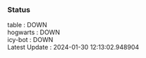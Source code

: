 ### Status


table : DOWN  
hogwarts : DOWN  
icy-bot : DOWN  
Latest Update : 2024-01-30 12:13:02.948904
